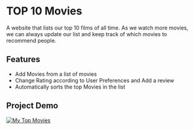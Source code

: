 # TOP 10 Movies

A website that lists our top 10 films of all time. As we watch more movies, we can always update our list and keep track of which movies to recommend people.

## Features

- Add Movies from a list of movies
- Change Rating according to User Preferences and Add a review
- Automatically sorts the top Movies in the list

## Project Demo

[![My Top Movies](https://markdown-videos-api.jorgenkh.no/url?url=https%3A%2F%2Fyoutu.be%2FBpm8imHdVeA)](https://youtu.be/Bpm8imHdVeA)
